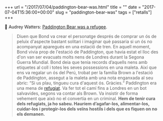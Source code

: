 +++
url = "/2017/07/04/paddington-bear-was.html"
title = ""
date = "2017-07-04T15:36:00+00:00"
slug = "paddington-bear-was"
tags = ["retalls"]
+++

📎 Audrey Watters: [Paddington Bear was a refugee](http://tinyletter.com/audreywatters/letters/hewn-no-220).

> Diuen que Bond va crear el personatge després de comprar un ós de peluix d'aspecte bastant solitari i imaginar què passaria si un ós no acompanyat aparegués en una estació de tren. En aquell moment, Bond vivia prop de l'estació de Paddington, que havia estat el lloc des d'on van ser evacuats molts nens de Londres durant la Segona Guerra Mundial. Bond deia que tenia records d’aquells nens amb etiquetes al coll i totes les seves possessions en una maleta. Així que ens va regalar un ós del Perú, trobat per la família Brown a l'estació de Paddington, assegut a la maleta amb una nota enganxada al seu abric: “Si us plau, tingueu cura d'aquest ós. Gràcies.“ Paddington era una mena de [refugiat](http://www.newyorker.com/culture/cultural-comment/paddington-bear-refugee). Va fer tot el camí fins a Londres en un bot salvavides, segons va contar als Brown. Va insistir de forma vehement que això no el convertia en un criminal. **Hem de tenir cura dels refugiats, ja ho sabeu. Hauríem d’agafar-los, alimentar-los, cuidar-los i protegir-los dels veïns hostils i dels que es fiquen on no els demanen.**

